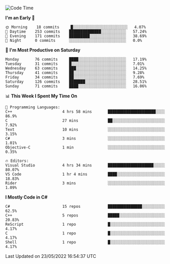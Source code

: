<!--START_SECTION:waka-->
![Code Time](http://img.shields.io/badge/Code%20Time-791%20hrs%2049%20mins-blue)

**I'm an Early 🐤** 

```text
🌞 Morning    18 commits     █░░░░░░░░░░░░░░░░░░░░░░░░   4.07% 
🌆 Daytime    253 commits    ██████████████░░░░░░░░░░░   57.24% 
🌃 Evening    171 commits    █████████░░░░░░░░░░░░░░░░   38.69% 
🌙 Night      0 commits      ░░░░░░░░░░░░░░░░░░░░░░░░░   0.0%

```
📅 **I'm Most Productive on Saturday** 

```text
Monday       76 commits     ████░░░░░░░░░░░░░░░░░░░░░   17.19% 
Tuesday      31 commits     █░░░░░░░░░░░░░░░░░░░░░░░░   7.01% 
Wednesday    63 commits     ███░░░░░░░░░░░░░░░░░░░░░░   14.25% 
Thursday     41 commits     ██░░░░░░░░░░░░░░░░░░░░░░░   9.28% 
Friday       34 commits     ██░░░░░░░░░░░░░░░░░░░░░░░   7.69% 
Saturday     126 commits    ███████░░░░░░░░░░░░░░░░░░   28.51% 
Sunday       71 commits     ████░░░░░░░░░░░░░░░░░░░░░   16.06%

```


📊 **This Week I Spent My Time On** 

```text
💬 Programming Languages: 
C++                      4 hrs 58 mins       █████████████████████░░░░   86.9% 
C                        27 mins             ██░░░░░░░░░░░░░░░░░░░░░░░   7.92% 
Text                     10 mins             ░░░░░░░░░░░░░░░░░░░░░░░░░   3.15% 
C#                       3 mins              ░░░░░░░░░░░░░░░░░░░░░░░░░   1.01% 
Objective-C              1 min               ░░░░░░░░░░░░░░░░░░░░░░░░░   0.35%

🔥 Editors: 
Visual Studio            4 hrs 34 mins       ████████████████████░░░░░   80.07% 
VS Code                  1 hr 4 mins         ████░░░░░░░░░░░░░░░░░░░░░   18.83% 
Rider                    3 mins              ░░░░░░░░░░░░░░░░░░░░░░░░░   1.09%

```

**I Mostly Code in C#** 

```text
C#                       15 repos            ███████████████░░░░░░░░░░   62.5% 
C++                      5 repos             █████░░░░░░░░░░░░░░░░░░░░   20.83% 
ReScript                 1 repo              █░░░░░░░░░░░░░░░░░░░░░░░░   4.17% 
C                        1 repo              █░░░░░░░░░░░░░░░░░░░░░░░░   4.17% 
Shell                    1 repo              █░░░░░░░░░░░░░░░░░░░░░░░░   4.17%

```



 Last Updated on 23/05/2022 16:54:37 UTC
<!--END_SECTION:waka-->
